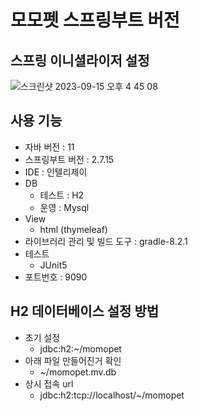 # 모모펫 스프링부트 버전

## 스프링 이니셜라이저 설정
![스크린샷 2023-09-15 오후 4 45 08](https://github.com/yelo-o/momopet-springboot/assets/64743180/8872c4ca-0641-42f2-85b8-12e9e4e08481)

## 사용 기능
- 자바 버전 : 11
- 스프링부트 버전 : 2.7.15
- IDE : 인텔리제이
- DB
  - 테스트 : H2
  - 운영 : Mysql
- View
  - html (thymeleaf)
- 라이브러리 관리 및 빌드 도구 : gradle-8.2.1
- 테스트
  - JUnit5
- 포트번호 : 9090

## H2 데이터베이스 설정 방법
- 초기 설정
  - jdbc:h2:~/momopet
- 아래 파일 만들어진거 확인
  - ~/momopet.mv.db
- 상시 접속 url
  - jdbc:h2:tcp://localhost/~/momopet
